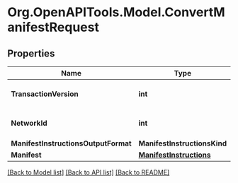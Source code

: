 # Org.OpenAPITools.Model.ConvertManifestRequest

## Properties

| Name                                 | Type                                                | Description               | Notes |
| ------------------------------------ | --------------------------------------------------- | ------------------------- | ----- |
| **TransactionVersion**               | **int**                                             | An 8-bit unsigned number. |
| **NetworkId**                        | **int**                                             | An 8-bit unsigned number. |
| **ManifestInstructionsOutputFormat** | **ManifestInstructionsKind**                        |                           |
| **Manifest**                         | [**ManifestInstructions**](ManifestInstructions.md) |                           |

[[Back to Model list]](../README.md#documentation-for-models)
[[Back to API list]](../README.md#documentation-for-api-endpoints)
[[Back to README]](../README.md)
